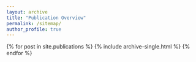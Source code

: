 ```yaml
---
layout: archive
title: "Publication Overview"
permalink: /sitemap/
author_profile: true
---
```


{% for post in site.publications %}
  {% include archive-single.html %}
{% endfor %}
